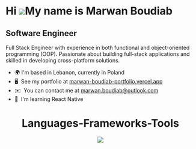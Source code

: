 Hi ![](https://user-images.githubusercontent.com/18350557/176309783-0785949b-9127-417c-8b55-ab5a4333674e.gif)My name is Marwan Boudiab
=======================================================================================================================================

Software Engineer
-----------------

Full Stack Engineer with experience in both functional and object-oriented programming (OOP). Passionate about building full-stack applications and skilled in developing cross-platform solutions.

*   🌍  I'm based in Lebanon, currently in Poland
*   🖥️  See my portfolio at [marwan-boudiab-portfolio.vercel.app](http://marwan-boudiab-portfolio.vercel.app)
*   ✉️  You can contact me at [marwan.boudiab@outlook.com](mailto:marwan.boudiab@outlook.com)
*   🧠  I'm learning React Native

<h1 align="center">Languages-Frameworks-Tools</h1>

<p align="center">
  <a>
    <img src="https://skillicons.dev/icons?i=react,nextjs,ts,js,nodejs,express,tailwind,mongodb,postgres,supabase,python,cs,html,css,threejs,git,postman,vscode,visualstudio,notion" />
  </a>
</p>
